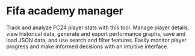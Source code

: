 
# Fifa academy manager

Track and analyze FC24 player stats with this tool. Manage player details, view historical data, generate and export performance graphs, save and load JSON data, and use search and filter features. Easily monitor player progress and make informed decisions with an intuitive interface.
